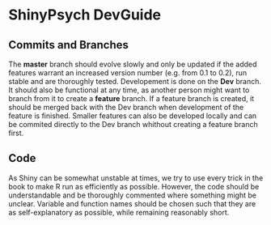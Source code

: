 # ShinyPsych DevGuide

## Commits and Branches
The **master** branch should evolve slowly and only be updated if the added features warrant an increased
version number (e.g. from 0.1 to 0.2), run stable and are thoroughly tested.
Developement is done on the **Dev** branch. It should also be functional at any time,
as another person might want to branch from it to create a **feature** branch.
If a feature branch is created, it should be merged back with the Dev branch when development of the feature is finished.
Smaller features can also be developed locally and can be commited directly to the Dev branch
whithout creating a feature branch first.

## Code
As Shiny can be somewhat unstable at times, we try to use every trick in the book to make R run as efficiently as possible.
However, the code should be understandable and be thoroughly commented where something might be unclear.
Variable and function names should be chosen such that they are as self-explanatory as possible, while remaining reasonably short.
